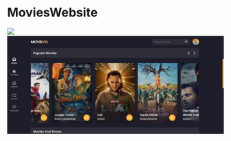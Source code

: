 # MoviesWebsite

<img src="https://raw.githubusercontent.com/Gamze-Celik/MoviesWebsite/main/film1.png" width="auto">
<img src="https://raw.githubusercontent.com/Gamze-Celik/MoviesWebsite/main/film.png" width="auto">


